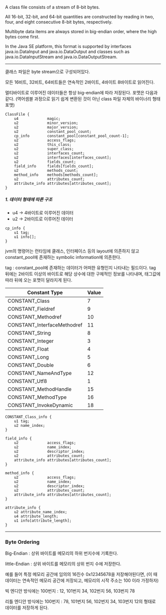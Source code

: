 A class file consists of a stream of 8-bit bytes. 

All 16-bit, 32-bit, and 64-bit quantities are constructed by reading in two, four, and eight consecutive 8-bit bytes, respectively. 

Multibyte data items are always stored in big-endian order, where the high bytes come first.

In the Java SE platform, this format is supported by interfaces java.io.DataInput and java.io.DataOutput and classes such as java.io.DataInputStream and java.io.DataOutputStream.

---

클래스 파일은 byte stream으로 구성되어있다.

모든 16비트, 32비트, 64비트들은  연속적인 2바이트, 4바이트 8바이트로 읽어진다.

멀티바이트로 이루어진 데이터들은 항상 big-endian에 따라 저장된다. 포맷은 다음과 같다. (역어셈블 과정으로 읽기 쉽게 변환된 것이 아닌 class 파일 자체의 바이너리 형태 포맷) 

```
ClassFile {
    u4             magic;
    u2             minor_version;
    u2             major_version;
    u2             constant_pool_count;
    cp_info        constant_pool[constant_pool_count-1];
    u2             access_flags;
    u2             this_class;
    u2             super_class;
    u2             interfaces_count;
    u2             interfaces[interfaces_count];
    u2             fields_count;
    field_info     fields[fields_count];
    u2             methods_count;
    method_info    methods[methods_count];
    u2             attributes_count;
    attribute_info attributes[attributes_count];
}
```

##### 1. 데이터 형태에 따른 구조  
- u4 -> 4바이트로 이루어진 데이터  
- u2 -> 2바이트로 이루어진 데이터

```
cp_info {
    u1 tag;
    u1 info[];
}

```
jvm의 명령어는 런타임에 클래스, 인터페이스 등의 layout에 의존하지 않고 constant_pool에 존재하는 symbolic information에 의존한다.

tag : constant_pool에 존재하는 데이터가 어떠한 유형인지 나타내는 필드이다. tag 뒤에는 2바이트 이상의 바이트로 해당 상수에 대한 구체적인 정보를 나타내며, 태그값에 따라 뒤에 오는 포맷이 달라지게 된다. 

|Constant Type|Value|
|---|---|
|CONSTANT_Class|7|
|CONSTANT_Fieldref|9|
|CONSTANT_Methodref|10|
|CONSTANT_InterfaceMethodref|11|
|CONSTANT_String|8|
|CONSTANT_Integer|3|
|CONSTANT_Float|4|
|CONSTANT_Long|5|
|CONSTANT_Double|6|
|CONSTANT_NameAndType|12|
|CONSTANT_Utf8|1|
|CONSTANT_MethodHandle|15|
|CONSTANT_MethodType|16|
|CONSTANT_InvokeDynamic|18|

```
CONSTANT_Class_info {
    u1 tag;         
    u2 name_index;
}
```

```
field_info {
    u2             access_flags;
    u2             name_index;
    u2             descriptor_index;
    u2             attributes_count;
    attribute_info attributes[attributes_count];
}
```

```
method_info {
    u2             access_flags;
    u2             name_index;
    u2             descriptor_index;
    u2             attributes_count;
    attribute_info attributes[attributes_count];
}
```

```
attribute_info {
    u2 attribute_name_index;
    u4 attribute_length;
    u1 info[attribute_length];
}
```

---
### Byte Ordering 

Big-Endian : 상위 바이트를 메모리의 하위 번지수에 기록한다.

little-Endian : 상위 바이트를 메모리의 상위 번지 수에 저장한다.

예를 들어 특정 메모리 공간에 임의의 16진수 0x12345678을 저장해야된다면, (이 때 데이터는 연속적인 메모리 공간에 저장되고, 메모리의 시작 주소는 100 이라 가정하자)

빅 엔디안 방식에는  100번지 : 12,   101번지 34,   102번지 56,   103번지 78


리틀 엔디안 방식에는  100번지 : 78,   101번지 56,   102번지 34,   103번지 12의 형태로 데이터를 저장하게 된다. 
